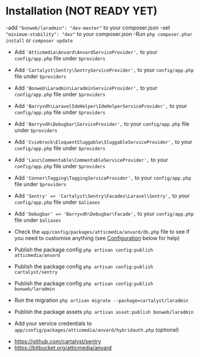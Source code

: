 # Installation (NOT READY YET)

-add `"bonweb/laradmin": "dev-master"` to your composer.json
-set `"minimum-stability": "dev"` to your composer.json
-Run `php composer.phar install` or `composer update`


- Add `'Atticmedia\Anvard\AnvardServiceProvider',` to your `config/app.php` file under `$providers`
- Add `'Cartalyst\Sentry\SentryServiceProvider',` to your `config/app.php` file under `$providers`
- Add `'Bonweb\Laradmin\LaradminServiceProvider',` to your `config/app.php` file under `$providers`
- Add `'Barryvdh\LaravelIdeHelper\IdeHelperServiceProvider',` to your `config/app.php` file under `$providers`
- Add `'Barryvdh\Debugbar\ServiceProvider',` to your `config/app.php` file under `$providers`
- Add `'Cviebrock\EloquentSluggable\SluggableServiceProvider',` to your `config/app.php` file under `$providers`
- Add `'Lanz\Commentable\CommentableServiceProvider',` to your `config/app.php` file under `$providers`
- Add `'Conner\Tagging\TaggingServiceProvider',` to your `config/app.php` file under `$providers`

- Add `'Sentry' => 'Cartalyst\Sentry\Facades\Laravel\Sentry',` to your `config/app.php` file under `$aliases`
- Add `'Debugbar' => 'Barryvdh\Debugbar\Facade',` to your `config/app.php` file under `$aliases`

- Check the `app/config/packages/atticmedia/anvard/db.php` file to see if you need to customise anything (see [Configuration](#configuration) below for help)

- Publish the package config `php artisan config:publish atticmedia/anvard`
- Publish the package config `php artisan config:publish cartalyst/sentry`
- Publish the package config `php artisan config:publish bonweb/laradmin`

- Run the migration `php artisan migrate --package=cartalyst/laradmin`

- Publish the package assets `php artisan asset:publish bonweb/laradmin`

- Add your service credentials to `app/config/packages/atticmedia/anvard/hybridauth.php` (optional)


* https://github.com/cartalyst/sentry
* https://bitbucket.org/atticmedia/anvard


